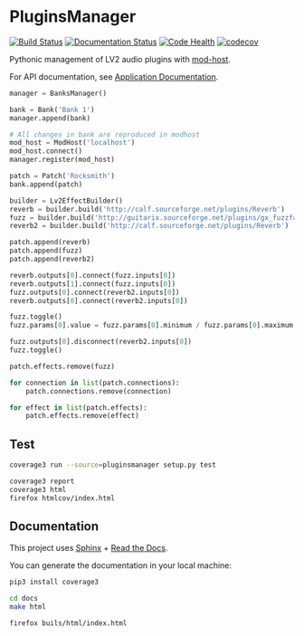 # PluginsManager

[![Build Status](https://travis-ci.org/PedalPi/PluginsManager.svg?branch=master)](https://travis-ci.org/PedalPi/PluginsManager) [![Documentation Status](https://readthedocs.org/projects/pedalpi-pluginsmanager/badge/?version=latest)](http://pedalpi-pluginsmanager.readthedocs.io/?badge=latest) [![Code Health](https://landscape.io/github/PedalPi/PluginsManager/master/landscape.svg?style=flat)](https://landscape.io/github/PedalPi/PluginsManager/master) [![codecov](https://codecov.io/gh/PedalPi/PluginsManager/branch/master/graph/badge.svg)](https://codecov.io/gh/PedalPi/PluginsManager)

Pythonic management of LV2 audio plugins with [mod-host](https://github.com/moddevices/mod-host).

For API documentation, see [Application Documentation](http://pedalpi-pluginsmanager.readthedocs.io/?badge=latest).

```python
manager = BanksManager()

bank = Bank('Bank 1')
manager.append(bank)

# All changes in bank are reproduced in modhost
mod_host = ModHost('localhost')
mod_host.connect()
manager.register(mod_host)

patch = Patch('Rocksmith')
bank.append(patch)

builder = Lv2EffectBuilder()
reverb = builder.build('http://calf.sourceforge.net/plugins/Reverb')
fuzz = builder.build('http://guitarix.sourceforge.net/plugins/gx_fuzzfacefm_#_fuzzfacefm_')
reverb2 = builder.build('http://calf.sourceforge.net/plugins/Reverb')

patch.append(reverb)
patch.append(fuzz)
patch.append(reverb2)

reverb.outputs[0].connect(fuzz.inputs[0])
reverb.outputs[1].connect(fuzz.inputs[0])
fuzz.outputs[0].connect(reverb2.inputs[0])
reverb.outputs[0].connect(reverb2.inputs[0])

fuzz.toggle()
fuzz.params[0].value = fuzz.params[0].minimum / fuzz.params[0].maximum

fuzz.outputs[0].disconnect(reverb2.inputs[0])
fuzz.toggle()

patch.effects.remove(fuzz)

for connection in list(patch.connections):
    patch.connections.remove(connection)

for effect in list(patch.effects):
    patch.effects.remove(effect)
```

## Test

```bash
coverage3 run --source=pluginsmanager setup.py test

coverage3 report
coverage3 html
firefox htmlcov/index.html
```

## Documentation

This project uses [Sphinx](http://www.sphinx-doc.org/) + [Read the Docs](readthedocs.org).

You can generate the documentation in your local machine: 

```bash
pip3 install coverage3

cd docs
make html

firefox buils/html/index.html
```
